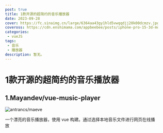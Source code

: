 ```yaml
---
post: true
title: 1款开源的超简约的音乐播放器
date: 2023-09-28
cover: https://fc.sinaimg.cn/large/6364aa43gy1hld5vwqqdjj20k00dcmzv.jpg
coveross: https://cdn.enshimama.com/appbeebee/posts/iphone-pro-15-3d-mockups-free.gif
categories:
 - vueJS
tags:
 - 音乐
 - 播放器
description: 暂无。
---
```

# 1款开源的超简约的音乐播放器

## 1.Mayandev/vue-music-player
![antrancs/maeve](https://fc.sinaimg.cn/large/6364aa43gy1hld5vwqqdjj20k00dcmzv.jpg)

一个漂亮的音乐播放器，使用 vue 构建。通过选择本地音乐文件进行网页在线播放

<ArticleLink via="post" :work="{
    title: 'Mayandev/vue-music-player',
    view: 'https://mayandev.top/vue-music-player/',
    github: 'Mayandev/vue-music-player',
    via:'',
    linkpan:'',
    coveross: '',
    beecode: '',
    viewtit: '访问网站',
    wxwords: '',
    }" />

